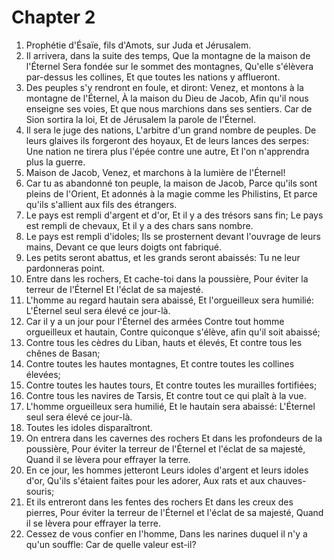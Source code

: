 # Chapter 2

1. Prophétie d'Ésaïe, fils d'Amots, sur Juda et Jérusalem.
2. Il arrivera, dans la suite des temps, Que la montagne de la maison de l'Éternel Sera fondée sur le sommet des montagnes, Qu'elle s'élèvera par-dessus les collines, Et que toutes les nations y afflueront.
3. Des peuples s'y rendront en foule, et diront: Venez, et montons à la montagne de l'Éternel, À la maison du Dieu de Jacob, Afin qu'il nous enseigne ses voies, Et que nous marchions dans ses sentiers. Car de Sion sortira la loi, Et de Jérusalem la parole de l'Éternel.
4. Il sera le juge des nations, L'arbitre d'un grand nombre de peuples. De leurs glaives ils forgeront des hoyaux, Et de leurs lances des serpes: Une nation ne tirera plus l'épée contre une autre, Et l'on n'apprendra plus la guerre.
5. Maison de Jacob, Venez, et marchons à la lumière de l'Éternel!
6. Car tu as abandonné ton peuple, la maison de Jacob, Parce qu'ils sont pleins de l'Orient, Et adonnés à la magie comme les Philistins, Et parce qu'ils s'allient aux fils des étrangers.
7. Le pays est rempli d'argent et d'or, Et il y a des trésors sans fin; Le pays est rempli de chevaux, Et il y a des chars sans nombre.
8. Le pays est rempli d'idoles; Ils se prosternent devant l'ouvrage de leurs mains, Devant ce que leurs doigts ont fabriqué.
9. Les petits seront abattus, et les grands seront abaissés: Tu ne leur pardonneras point.
10. Entre dans les rochers, Et cache-toi dans la poussière, Pour éviter la terreur de l'Éternel Et l'éclat de sa majesté.
11. L'homme au regard hautain sera abaissé, Et l'orgueilleux sera humilié: L'Éternel seul sera élevé ce jour-là.
12. Car il y a un jour pour l'Éternel des armées Contre tout homme orgueilleux et hautain, Contre quiconque s'élève, afin qu'il soit abaissé;
13. Contre tous les cèdres du Liban, hauts et élevés, Et contre tous les chênes de Basan;
14. Contre toutes les hautes montagnes, Et contre toutes les collines élevées;
15. Contre toutes les hautes tours, Et contre toutes les murailles fortifiées;
16. Contre tous les navires de Tarsis, Et contre tout ce qui plaît à la vue.
17. L'homme orgueilleux sera humilié, Et le hautain sera abaissé: L'Éternel seul sera élevé ce jour-là.
18. Toutes les idoles disparaîtront.
19. On entrera dans les cavernes des rochers Et dans les profondeurs de la poussière, Pour éviter la terreur de l'Éternel et l'éclat de sa majesté, Quand il se lèvera pour effrayer la terre.
20. En ce jour, les hommes jetteront Leurs idoles d'argent et leurs idoles d'or, Qu'ils s'étaient faites pour les adorer, Aux rats et aux chauves-souris;
21. Et ils entreront dans les fentes des rochers Et dans les creux des pierres, Pour éviter la terreur de l'Éternel et l'éclat de sa majesté, Quand il se lèvera pour effrayer la terre.
22. Cessez de vous confier en l'homme, Dans les narines duquel il n'y a qu'un souffle: Car de quelle valeur est-il?

